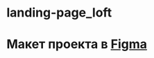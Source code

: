 # landing-page_loft

# Макет проекта в [Figma]([https://www.google.com](https://www.figma.com/file/69nIOtIXNTav3FxvlQ7jLm/Loft-House---Квартиры?type=design&node-id=0-1&mode=design&t=NBRANXawlMgyrdWD-0)https://www.figma.com/file/69nIOtIXNTav3FxvlQ7jLm/Loft-House---Квартиры?type=design&node-id=0-1&mode=design&t=NBRANXawlMgyrdWD-0)
